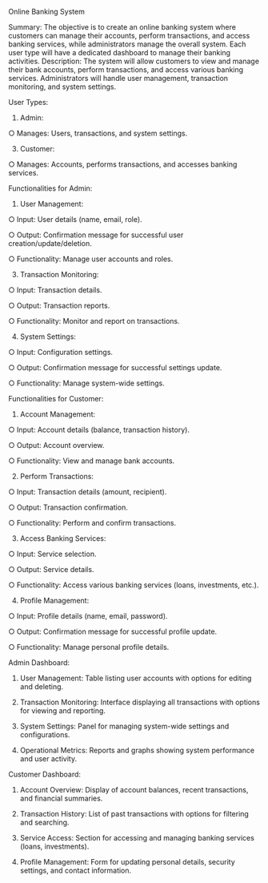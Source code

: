  Online Banking System 

Summary: The objective is to create an online banking system where customers can manage their accounts, perform transactions, and access banking services, while administrators manage the overall system. Each user type will have a dedicated dashboard to manage their banking activities.
 Description: The system will allow customers to view and manage their bank accounts, perform transactions, and access various banking services. Administrators will handle user management, transaction monitoring, and system settings. 


 
User Types: 


1. Admin:


 ○ Manages: Users, transactions, and system settings.

 
 3. Customer:
    
○ Manages: Accounts, performs transactions, and accesses banking services.


 Functionalities for Admin:

 
1. User Management:

   
○ Input: User details (name, email, role).

 ○ Output: Confirmation message for successful user creation/update/deletion. 
 
○ Functionality: Manage user accounts and roles.

 3. Transaction Monitoring:


 ○ Input: Transaction details.
 
○ Output: Transaction reports.

 ○ Functionality: Monitor and report on transactions. 
 
4. System Settings:


○ Input: Configuration settings. 

○ Output: Confirmation message for successful settings update. 

○ Functionality: Manage system-wide settings. 

Functionalities for Customer:



 1. Account Management:


 ○ Input: Account details (balance, transaction history). 
 
○ Output: Account overview. 

○ Functionality: View and manage bank accounts. 

2. Perform Transactions:


 ○ Input: Transaction details (amount, recipient). 
 
○ Output: Transaction confirmation.

 ○ Functionality: Perform and confirm transactions.
 
 3. Access Banking Services:


○ Input: Service selection. 

○ Output: Service details. 

○ Functionality: Access various banking services (loans, investments, etc.).

 4. Profile Management:


 ○ Input: Profile details (name, email, password). 
 
○ Output: Confirmation message for successful profile update.

 ○ Functionality: Manage personal profile details. 
 
Admin Dashboard:


1.	User Management: Table listing user accounts with options for editing and deleting.


2.	Transaction Monitoring: Interface displaying all transactions with options for viewing and reporting.



3.	System Settings: Panel for managing system-wide settings and configurations.


4.	Operational Metrics: Reports and graphs showing system performance and user activity.



 Customer Dashboard: 


 
1. Account Overview: Display of account balances, recent transactions, and financial summaries.

 
2. Transaction History: List of past transactions with options for filtering and searching.

 
3. Service Access: Section for accessing and managing banking services (loans, investments).



4. Profile Management: Form for updating personal details, security settings, and contact information.



